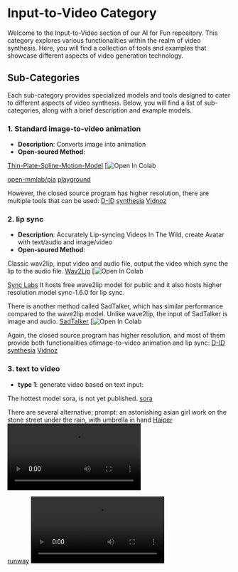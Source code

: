 # Input-to-Video Category

Welcome to the Input-to-Video section of our AI for Fun repository. This category explores various functionalities within the realm of video synthesis. Here, you will find a collection of tools and examples that showcase different aspects of video generation technology.

## Sub-Categories

Each sub-category provides specialized models and tools designed to cater to different aspects of video synthesis. Below, you will find a list of sub-categories, along with a brief description and example models.

### 1. Standard image-to-video animation
- **Description**: Converts image into animation
- **Open-soured Method**:


[Thin-Plate-Spline-Motion-Model](https://github.com/yoyo-nb/Thin-Plate-Spline-Motion-Model)
[![Open In Colab](https://colab.research.google.com/drive/1DREfdpnaBhqISg0fuQlAAIwyGVn1loH_?usp=sharing)

[open-mmlab/pia](https://github.com/open-mmlab/PIA)
[playground](https://replicate.com/open-mmlab/pia)


However, the closed source program has higher resolution, there are multiple tools that can be used: 
[D-ID](https://www.d-id.com/)
[synthesia](https://www.synthesia.io/)
[Vidnoz](https://aiapp.vidnoz.com/avatar/index.html)



### 2. lip sync
- **Description**: Accurately Lip-syncing Videos In The Wild, create Avatar with text/audio and image/video
- **Open-soured Method**:

Classic wav2lip, input video and audio file, output the video which sync the lip to the audio file.
[Wav2Lip](https://github.com/Rudrabha/Wav2Lip)
[![Open In Colab](https://colab.research.google.com/drive/1tZpDWXz49W6wDcTprANRGLo2D_EbD5J8?usp=sharing)

[Sync Labs](https://synclabs.so/)
It hosts free wave2lip model for public and it also hosts higher resolution model sync-1.6.0 for lip sync.


There is another method called SadTalker, which has similar performance compared to the wave2lip model.
Unlike wave2lip, the input of SadTalker is image and audio.
[SadTalker](https://github.com/OpenTalker/SadTalker)
[![Open In Colab](https://colab.research.google.com/github/Winfredy/SadTalker/blob/main/quick_demo.ipynb)

Again, the closed source program has higher resolution, and most of them provide both functionalities ofimage-to-video animation and lip sync: 
[D-ID](https://www.d-id.com/)
[synthesia](https://www.synthesia.io/)
[Vidnoz](https://aiapp.vidnoz.com/avatar/index.html)


### 3. text to video
- **type 1**: generate video based on text input:

The hottest model sora, is not yet published.
[sora](https://openai.com/index/sora/)

There are several alternative:
prompt: an astonishing asian girl work on the stone street under the rain, with umbrella in hand
[Haiper](https://haiper.ai/product)
![demo](../docs/haiper.mp4)


[runway](https://app.runwayml.com/video-tools/teams/xiangpengwan/ai-tools/gen-2)
![demo](../docs/runway.mp4)

